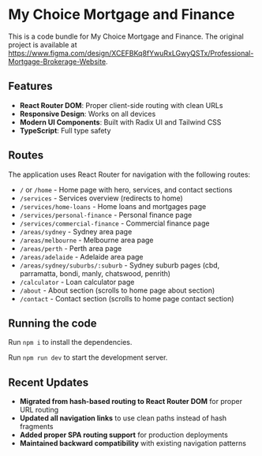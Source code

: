 # My Choice Mortgage and Finance

This is a code bundle for My Choice Mortgage and Finance. The original project is available at https://www.figma.com/design/XCEFBKq8fYwuRxLGwyQSTx/Professional-Mortgage-Brokerage-Website.

## Features

- **React Router DOM**: Proper client-side routing with clean URLs
- **Responsive Design**: Works on all devices
- **Modern UI Components**: Built with Radix UI and Tailwind CSS
- **TypeScript**: Full type safety

## Routes

The application uses React Router for navigation with the following routes:

- `/` or `/home` - Home page with hero, services, and contact sections
- `/services` - Services overview (redirects to home)
- `/services/home-loans` - Home loans and mortgages page
- `/services/personal-finance` - Personal finance page
- `/services/commercial-finance` - Commercial finance page
- `/areas/sydney` - Sydney area page
- `/areas/melbourne` - Melbourne area page
- `/areas/perth` - Perth area page
- `/areas/adelaide` - Adelaide area page
- `/areas/sydney/suburbs/:suburb` - Sydney suburb pages (cbd, parramatta, bondi, manly, chatswood, penrith)
- `/calculator` - Loan calculator page
- `/about` - About section (scrolls to home page about section)
- `/contact` - Contact section (scrolls to home page contact section)

## Running the code

Run `npm i` to install the dependencies.

Run `npm run dev` to start the development server.

## Recent Updates

- **Migrated from hash-based routing to React Router DOM** for proper URL routing
- **Updated all navigation links** to use clean paths instead of hash fragments
- **Added proper SPA routing support** for production deployments
- **Maintained backward compatibility** with existing navigation patterns
